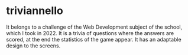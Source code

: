 # triviannello
It belongs to a challenge of the Web Development subject of the school, which I took in 2022. It is a trivia of questions where the answers are scored, at the end the statistics of the game appear. It has an adaptable design to the screens.
